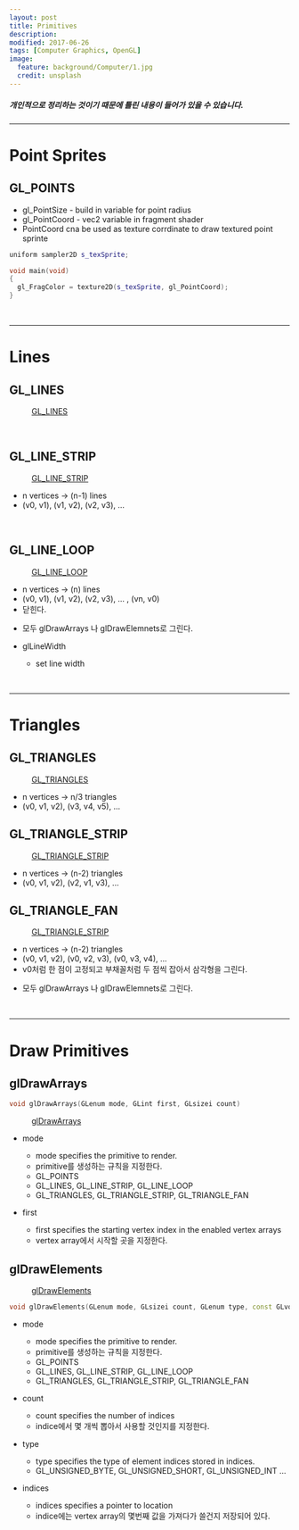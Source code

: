 ```yaml
---
layout: post
title: Primitives 
description:
modified: 2017-06-26
tags: [Computer Graphics, OpenGL]
image:
  feature: background/Computer/1.jpg
  credit: unsplash
---
```

##### 개인적으로 정리하는 것이기 때문에 틀린 내용이 들어가 있을 수 있습니다.
---

# Point Sprites

## GL_POINTS
  * gl_PointSize - build in variable for point radius
  * gl_PointCoord - vec2 variable in fragment shader
  * PointCoord cna be used as texture corrdinate to draw textured point sprinte

```cpp
uniform sampler2D s_texSprite;

void main(void)
{
  gl_FragColor = texture2D(s_texSprite, gl_PointCoord);
}
```

<br/>

---

# Lines

## GL_LINES

<figure>
  <a href="/images/CG/gl_line_loop.png"><img src="/images/CG/gl_lines.png" alt=""></a>
  <figcaption><a href="/images/CG/gl_lines.png" title="GL_LINES"> GL_LINES</a></figcaption>
</figure>

<br/>

## GL_LINE_STRIP

<figure>
	<a href="/images/CG/gl_line_strip.png"><img src="/images/CG/gl_line_strip.png" alt=""></a>
	<figcaption><a href="/images/CG/gl_line_strip.png" title="GL_LINE_STRIP">GL_LINE_STRIP</a></figcaption>
</figure>


  - n vertices -> (n-1) lines
  - (v0, v1), (v1, v2), (v2, v3), ...

<br/>

## GL_LINE_LOOP

<figure>
	<a href="/images/CG/gl_line_loop.png"><img src="/images/CG/gl_line_loop.png" alt=""></a>
	<figcaption><a href="/images/CG/gl_line_loop.png" title="GL_LINE_LOOP"> GL_LINE_LOOP</a></figcaption>
</figure>

  - n vertices -> (n) lines
  - (v0, v1), (v1, v2), (v2, v3), ... , (vn, v0)
  - 닫힌다.

* 모두 glDrawArrays 나 glDrawElemnets로 그린다.

* glLineWidth
  - set line width

<br/>

---

# Triangles
## GL_TRIANGLES

<figure>
	<a href="/images/CG/gl_triangles.png"><img src="/images/CG/gl_triangles.png" alt=""></a>
	<figcaption><a href="/images/CG/gl_triangles.png" title="GL_TRIANGLES"> GL_TRIANGLES</a></figcaption>
</figure>

  - n vertices -> n/3 triangles 
  - (v0, v1, v2), (v3, v4, v5), ...

## GL_TRIANGLE_STRIP

<figure>
	<a href="/images/CG/gl_triangle_strip.png"><img src="/images/CG/gl_triangle_strip.png" alt=""></a>
	<figcaption><a href="/images/CG/gl_triangle_strip.png" title="GL_TRIANGLE_STRIP"> GL_TRIANGLE_STRIP</a></figcaption>
</figure>

  - n vertices -> (n-2) triangles 
  - (v0, v1, v2), (v2, v1, v3), ...

## GL_TRIANGLE_FAN

<figure>
	<a href="/images/CG/gl_triangle_fan.png"><img src="/images/CG/gl_triangle_fan.png" alt=""></a>
	<figcaption><a href="/images/CG/gl_triangle_fan.png" title="GL_TRIANGLE_STRIP"> GL_TRIANGLE_STRIP</a></figcaption>
</figure>

  - n vertices -> (n-2) triangles 
  - (v0, v1, v2), (v0, v2, v3), (v0, v3, v4), ...
  - v0처럼 한 점이 고정되고 부채꼴처럼 두 점씩 잡아서 삼각형을 그린다.

* 모두 glDrawArrays 나 glDrawElemnets로 그린다.

<br/>

---

# Draw Primitives

## glDrawArrays

```cpp
void glDrawArrays(GLenum mode, GLint first, GLsizei count)
```

<figure>
	<a href="/images/CG/glDrawArrays.png"><img src="/images/CG/glDrawArrays.png" alt=""></a>
	<figcaption><a href="/images/CG/glDrawArrays.png" title="glDrawArrays"> glDrawArrays</a></figcaption>
</figure>

* mode
  * mode specifies the primitive to render.
  * primitive를 생성하는 규칙을 지정한다.
  * GL_POINTS
  * GL_LINES, GL_LINE_STRIP, GL_LINE_LOOP
  * GL_TRIANGLES, GL_TRIANGLE_STRIP, GL_TRIANGLE_FAN

* first
  * first specifies the starting vertex index in the enabled vertex arrays
  * vertex array에서 시작할 곳을 지정한다.


## glDrawElements

<figure>
	<a href="/images/CG/glDrawElements.png"><img src="/images/CG/glDrawElements.png" alt=""></a>
	<figcaption><a href="/images/CG/glDrawElements.png" title="glDrawElements"> glDrawElements</a></figcaption>
</figure>

```cpp
void glDrawElements(GLenum mode, GLsizei count, GLenum type, const GLvoid *indices)
```

* mode
  * mode specifies the primitive to render.
  * primitive를 생성하는 규칙을 지정한다.
  * GL_POINTS
  * GL_LINES, GL_LINE_STRIP, GL_LINE_LOOP
  * GL_TRIANGLES, GL_TRIANGLE_STRIP, GL_TRIANGLE_FAN

* count
  * count specifies the number of indices
  * indice에서 몇 개씩 뽑아서 사용할 것인지를 지정한다.

* type
  * type specifies the type of element indices stored in indices.
  * GL_UNSIGNED_BYTE, GL_UNSIGNED_SHORT, GL_UNSIGNED_INT ...

* indices
  * indices specifies a pointer to location
  * indice에는 vertex array의 몇번째 값을 가져다가 쓸건지 저장되어 있다.

